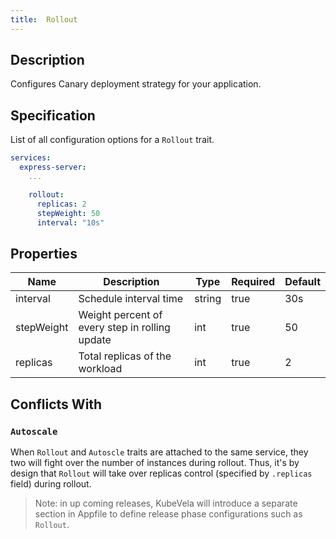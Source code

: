 ```yaml
---
title:  Rollout
---
```


## Description

Configures Canary deployment strategy for your application.

## Specification

List of all configuration options for a `Rollout` trait.

```yaml
services:
  express-server:
    ...

    rollout:
      replicas: 2
      stepWeight: 50
      interval: "10s"
```

## Properties

Name | Description | Type | Required | Default 
------------ | ------------- | ------------- | ------------- | ------------- 
 interval | Schedule interval time | string | true | 30s 
 stepWeight | Weight percent of every step in rolling update | int | true | 50 
 replicas | Total replicas of the workload | int | true | 2 

## Conflicts With

### `Autoscale`

When `Rollout` and `Autoscle` traits are attached to the same service, they two will fight over the number of instances during rollout. Thus, it's by design that `Rollout` will take over replicas control (specified by `.replicas` field) during rollout.

> Note: in up coming releases, KubeVela will introduce a separate section in Appfile to define release phase configurations such as `Rollout`.
